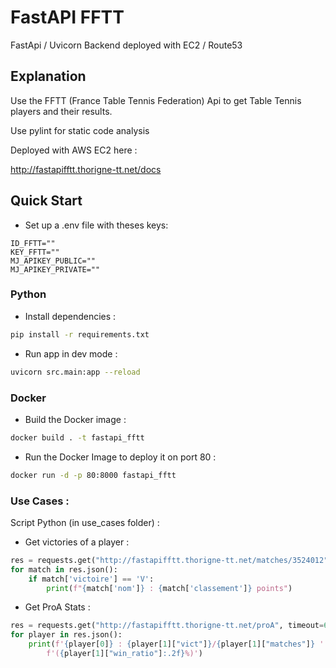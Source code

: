 # FastAPI FFTT

FastApi / Uvicorn Backend deployed with EC2 / Route53

## Explanation

Use the FFTT (France Table Tennis Federation) Api to get Table Tennis players and their results.

Use pylint for static code analysis

Deployed with AWS EC2 here : 

http://fastapifftt.thorigne-tt.net/docs

## Quick Start

- Set up a .env file with theses keys:
```
ID_FFTT=""
KEY_FFTT=""
MJ_APIKEY_PUBLIC=""
MJ_APIKEY_PRIVATE=""
```

### Python

- Install dependencies :
```sh
pip install -r requirements.txt
```

- Run app in dev mode :
```sh
uvicorn src.main:app --reload
```
### Docker 

- Build the Docker image :
```sh
docker build . -t fastapi_fftt 
```

- Run the Docker Image to deploy it on port 80 :
```sh
docker run -d -p 80:8000 fastapi_fftt 
```

### Use Cases :

Script Python (in use_cases folder) :
- Get victories of a player :
```python
res = requests.get("http://fastapifftt.thorigne-tt.net/matches/3524012",timeout=60)
for match in res.json():
    if match['victoire'] == 'V':
        print(f"{match['nom']} : {match['classement']} points")
```
- Get ProA Stats :
```python
res = requests.get("http://fastapifftt.thorigne-tt.net/proA", timeout=60)
for player in res.json():
    print(f'{player[0]} : {player[1]["vict"]}/{player[1]["matches"]} ' \
        f'({player[1]["win_ratio"]:.2f}%)')

```
